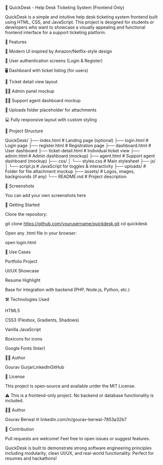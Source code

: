 
💼 QuickDesk - Help Desk Ticketing System (Frontend Only)

QuickDesk is a simple and intuitive help desk ticketing system frontend built using HTML, CSS, and JavaScript. This project is designed for students or developers who want to showcase a visually appealing and functional frontend interface for a support ticketing platform.

🌟 Features

🎨 Modern UI inspired by Amazon/Netflix-style design

🔐 User authentication screens (Login & Register)

🖥️ Dashboard with ticket listing (for users)

🧾 Ticket detail view layout

🧑‍💼 Admin panel mockup

👨‍🔧 Support agent dashboard mockup

📁 Uploads folder placeholder for attachments

💻 Fully responsive layout with custom styling

📁 Project Structure

QuickDesk/
├── index.html               # Landing page (optional)
├── login.html               # Login page
├── register.html            # Registration page
├── dashboard.html           # User dashboard
├── ticket-detail.html       # Individual ticket view
├── admin.html               # Admin dashboard (mockup)
├── agent.html               # Support agent dashboard (mockup)
├── css/
│   └── styles.css           # Main stylesheet
├── js/
│   └── script.js            # JavaScript for toggles & interactivity
├── uploads/                 # Folder for file attachment mockup
├── assets/                  # Logos, images, backgrounds (if any)
└── README.md                # Project description

📸 Screenshots

You can add your own screenshots here

🚀 Getting Started

Clone the repository:

git clone https://github.com/yourusername/quickdesk.git
cd quickdesk

Open any .html file in your browser:

open login.html

🎯 Use Cases

Portfolio Project

UI/UX Showcase

Resume Highlight

Base for integration with backend (PHP, Node.js, Python, etc.)

🛠️ Technologies Used

HTML5

CSS3 (Flexbox, Gradients, Shadows)

Vanilla JavaScript

Boxicons for icons

Google Fonts (Inter)

🧑‍💻 Author

Gourav GurjarLinkedInGitHub

📄 License

This project is open-source and available under the MIT License.

⚠️ This is a frontend-only project. No backend or database functionality is included.

👨‍💻 Author

Gourav Berwal 🌐 linkedin.com/in/gourav-berwal-7853a32b7 

🙌 Contribution

Pull requests are welcome! Feel free to open issues or suggest features.

QuickDesk is built to demonstrate strong software engineering principles including modularity, clean UI/UX, and real-world functionality. Perfect for resumes and hackathons!
